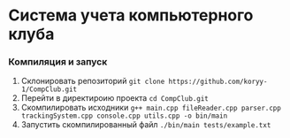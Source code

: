 # Система учета компьютерного клуба

### Компиляция и запуск
1) Склонировать репозиторий
```git clone https://github.com/koryy-1/CompClub.git```
2) Перейти в директироию проекта
```cd CompClub.git```
3) Скомпилировать исходники
```g++ main.cpp fileReader.cpp parser.cpp trackingSystem.cpp console.cpp utils.cpp -o bin/main```
4) Запустить скомпилированный файл
```./bin/main tests/example.txt```